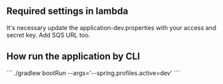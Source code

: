 ## Required settings in lambda
It's necessary update the application-dev.properties with your access and secret key.
Add SQS URL too.

## How run the application by CLI
´´´
./gradlew bootRun --args='--spring.profiles.active=dev'
´´´
